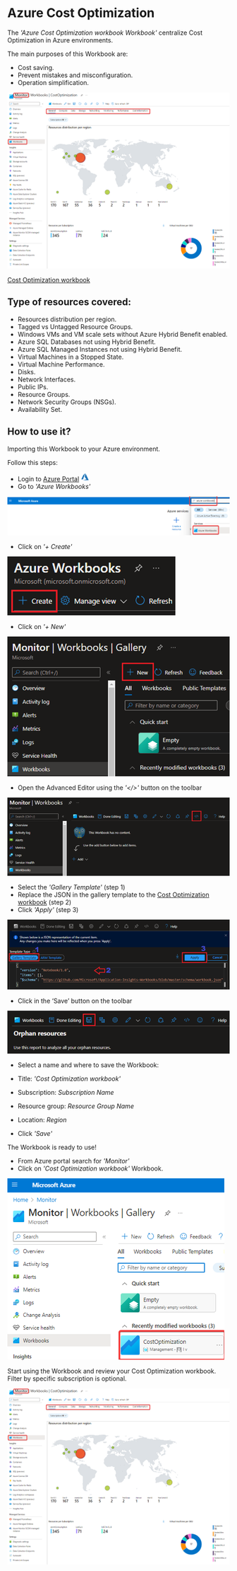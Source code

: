 # Azure Cost Optimization

The _'Azure Cost Optimization workbook Workbook'_ centralize Cost Optimization in Azure environments.

The main purposes of this Workbook are:
* Cost saving.
* Prevent mistakes and misconfiguration.
* Operation simplification.

![image](../../docs/images/costOptimizationWorkbook/CostOptimizationWorkbook.png)

[Cost Optimization workbook](./CostOptimization.workbook?raw=true)

## Type of resources covered:

* Resources distribution per region.
* Tagged vs Untagged Resource Groups.
* Windows VMs and VM scale sets without Azure Hybrid Benefit enabled.
* Azure SQL Databases not using Hybrid Benefit.
* Azure SQL Managed Instances not using Hybrid Benefit.
* Virtual Machines in a Stopped State.
* Virtual Machine Performance.
* Disks.
* Network Interfaces.
* Public IPs.
* Resource Groups.
* Network Security Groups (NSGs).
* Availability Set.

## How to use it?

Importing this Workbook to your Azure environment.

Follow this steps:

* Login to [Azure Portal](https://portal.azure.com/) <img src="../../docs/icons/azure.png" width="20" height="20">
* Go to _'Azure Workbooks'_

![Cost optimization workbook 1](../../docs/images/costOptimizationWorkbook/costoptworkbook1.png)

* Click on _'+ Create'_

![Create monitoring workbook](../../docs/images/costOptimizationWorkbook/createworkbook.png)

* Click on _'+ New'_

![New monitoring workbook](../../docs/images/costOptimizationWorkbook/newworkbook.png)

* Open the Advanced Editor using the _'</>'_ button on the toolbar

![Edit monitoring workbook](../../docs/images/costOptimizationWorkbook/editworkbook.png)

* Select the _'Gallery Template'_ (step 1)
* Replace the JSON in the gallery template to the [Cost Optimization workbook](./CostOptimization.workbook?raw=true) (step 2)
* Click _'Apply'_ (step 3)

![Apply monitoring workbook](../../docs/images/costOptimizationWorkbook/applyworkbook.png)

* Click in the ‘Save’ button on the toolbar

![Save monitoring workbook](../../docs/images/costOptimizationWorkbook/saveworkbook.png)

* Select a name and where to save the Workbook:

* Title: _'Cost Optimization workbook'_
* Subscription: _Subscription Name_
* Resource group: _Resource Group Name_
* Location: _Region_
* Click _'Save'_
  
The Workbook is ready to use!

* From Azure portal search for _'Monitor'_
* Click on _'Cost Optimization workbook'_ Workbook.

![Monitoring workbook](../../docs/images/costOptimizationWorkbook/monitorworkbook.png)

Start using the Workbook and review your Cost Optimization workbook.
Filter by specific subscription is optional.

![Cost optimization workbook](../../docs/images/costOptimizationWorkbook/CostOptimizationWorkbook.png)
